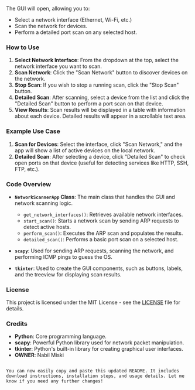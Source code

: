 

The GUI will open, allowing you to:
   - Select a network interface (Ethernet, Wi-Fi, etc.)
   - Scan the network for devices.
   - Perform a detailed port scan on any selected host.

### How to Use
1. **Select Network Interface**: From the dropdown at the top, select the network interface you want to scan.
2. **Scan Network**: Click the "Scan Network" button to discover devices on the network.
3. **Stop Scan**: If you wish to stop a running scan, click the "Stop Scan" button.
4. **Detailed Scan**: After scanning, select a device from the list and click the "Detailed Scan" button to perform a port scan on that device.
5. **View Results**: Scan results will be displayed in a table with information about each device. Detailed results will appear in a scrollable text area.

### Example Use Case
1. **Scan for Devices**: Select the interface, click "Scan Network," and the app will show a list of active devices on the local network.
2. **Detailed Scan**: After selecting a device, click "Detailed Scan" to check open ports on that device (useful for detecting services like HTTP, SSH, FTP, etc.).

### Code Overview
- **`NetworkScannerApp` Class**: The main class that handles the GUI and network scanning logic.
  - `get_network_interfaces()`: Retrieves available network interfaces.
  - `start_scan()`: Starts a network scan by sending ARP requests to detect active hosts.
  - `perform_scan()`: Executes the ARP scan and populates the results.
  - `detailed_scan()`: Performs a basic port scan on a selected host.

- **`scapy`**: Used for sending ARP requests, scanning the network, and performing ICMP pings to guess the OS.
- **`tkinter`**: Used to create the GUI components, such as buttons, labels, and the treeview for displaying scan results.

### License
This project is licensed under the MIT License - see the [LICENSE](LICENSE) file for details.

### Credits
- **Python**: Core programming language.
- **scapy**: Powerful Python library used for network packet manipulation.
- **tkinter**: Python's built-in library for creating graphical user interfaces.
- **OWNER**: Nabil Miski
```

You can now easily copy and paste this updated README. It includes download instructions, installation steps, and usage details. Let me know if you need any further changes!
